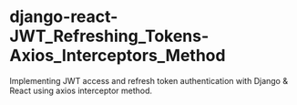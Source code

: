 # django-react-JWT_Refreshing_Tokens-Axios_Interceptors_Method
 Implementing JWT access and refresh token authentication with Django & React using axios interceptor method.
